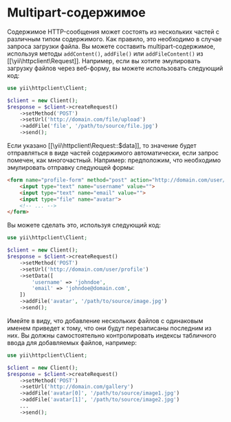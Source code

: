 Multipart-содержимое
==================

Содержимое HTTP-сообщения может состоять из нескольких частей с различным типом содержимого. Как правило, это необходимо 
в случае запроса загрузки файла. Вы можете составить multipart-содержимое, используя методы `addContent()`, `addFile()` или
`addFileContent()` из [[\yii\httpclient\Request]].
Например, если вы хотите эмулировать загрузку файлов через веб-форму, вы можете использовать следующий код:

```php
use yii\httpclient\Client;

$client = new Client();
$response = $client->createRequest()
    ->setMethod('POST')
    ->setUrl('http://domain.com/file/upload')
    ->addFile('file', '/path/to/source/file.jpg')
    ->send();
```

Если указано [[\yii\httpclient\Request::$data]], то значение будет отправляться в виде частей содержимого автоматически,
если запрос помечен, как многочастный.
Например: предположим, что необходимо эмулировать отправку следующей формы:

```html
<form name="profile-form" method="post" action="http://domain.com/user/profile" enctype="multipart/form-data">
    <input type="text" name="username" value="">
    <input type="text" name="email" value="">
    <input type="file" name="avatar">
    <!-- ... -->
</form>
```

Вы можете сделать это, используя следующий код:

```php
use yii\httpclient\Client;

$client = new Client();
$response = $client->createRequest()
    ->setMethod('POST')
    ->setUrl('http://domain.com/user/profile')
    ->setData([
        'username' => 'johndoe',
        'email' => 'johndoe@domain.com',
    ])
    ->addFile('avatar', '/path/to/source/image.jpg')
    ->send();
```

Имейте в виду, что добавление нескольких файлов с одинаковым именем приведет к тому, что они будут перезаписаны последним из них.
Вы должны самостоятельно контролировать индексы табличного ввода для добавляемых файлов, например:

```php
use yii\httpclient\Client;

$client = new Client();
$response = $client->createRequest()
    ->setMethod('POST')
    ->setUrl('http://domain.com/gallery')
    ->addFile('avatar[0]', '/path/to/source/image1.jpg')
    ->addFile('avatar[1]', '/path/to/source/image2.jpg')
    ...
    ->send();
```